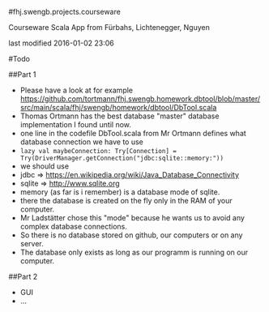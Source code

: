 #fhj.swengb.projects.courseware

Courseware Scala App from Fürbahs, Lichtenegger, Nguyen

last modified 2016-01-02 23:06

#Todo

##Part 1

- Please have a look at for example https://github.com/tortmann/fhj.swengb.homework.dbtool/blob/master/src/main/scala/fhj/swengb/homework/dbtool/DbTool.scala
 - Thomas Ortmann has the best database "master" database implementation I found until now.
  - one line in the codefile DbTool.scala from Mr Ortmann defines what database connection we have to use
  - `lazy val maybeConnection: Try[Connection] = Try(DriverManager.getConnection("jdbc:sqlite::memory:"))`
- we should use
 - jdbc => https://en.wikipedia.org/wiki/Java_Database_Connectivity
 - sqlite => http://www.sqlite.org
  - memory (as far is i remember) is a database mode of sqlite.
  - there the database is created on the fly only in the RAM of your computer.
  - Mr Ladstätter chose this "mode" because he wants us to avoid any complex database connections.
  - So there is no database stored on github, our computers or on any server.
  - The database only exists as long as our programm is running on our computer.

##Part 2

- GUI
- ...

